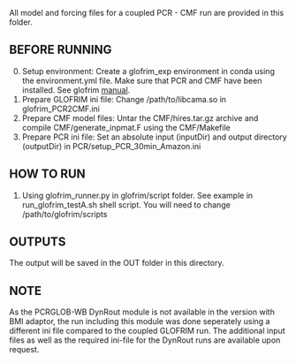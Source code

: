 All model and forcing files for a coupled PCR - CMF run are provided in this folder. 

BEFORE RUNNING
--------------
0. Setup environment: Create a glofrim_exp environment in conda using the environment.yml file. Make sure that PCR and CMF have been installed. See glofrim [manual](https://glofrim.readthedocs.io/en/latest/).
1. Prepare GLOFRIM ini file: Change /path/to/libcama.so in glofrim_PCR2CMF.ini
2. Prepare CMF model files: Untar the CMF/hires.tar.gz archive and compile CMF/generate_inpmat.F using the CMF/Makefile
3. Prepare PCR ini file: Set an absolute input (inputDir) and output directory (outputDir) in PCR/setup_PCR_30min_Amazon.ini 

HOW TO RUN
---------- 
1. Using glofrim_runner.py in glofrim/script folder. See example in run_glofrim_testA.sh shell script. You will need to change /path/to/glofrim/scripts 

OUTPUTS
-------
The output will be saved in the OUT folder in this directory.

NOTE
----
As the PCRGLOB-WB DynRout module is not available in the version with BMI adaptor, the run including this module was done seperately using a different ini file compared to the coupled GLOFRIM run.
The additional input files as well as the required ini-file for the DynRout runs are available upon request.

